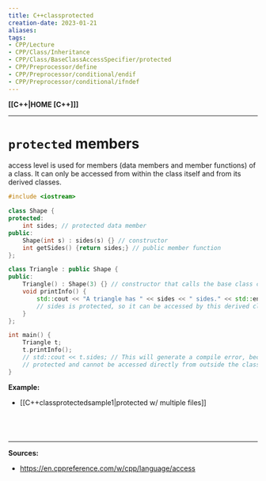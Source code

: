 ```yaml
---
title: C++classprotected
creation-date: 2023-01-21
aliases:
tags:
- CPP/Lecture
- CPP/Class/Inheritance
- CPP/Class/BaseClassAccessSpecifier/protected
- CPP/Preprocessor/define
- CPP/Preprocessor/conditional/endif
- CPP/Preprocessor/conditional/ifndef
---
```

**[[C++|HOME [C++]]]**

---
# `protected` members
access level is used for members (data members and member functions) of a class. It can only be accessed from within the class itself and from its derived classes.
```cpp
#include <iostream>

class Shape {
protected:
    int sides; // protected data member
public:
    Shape(int s) : sides(s) {} // constructor
    int getSides() {return sides;} // public member function
};

class Triangle : public Shape {
public:
    Triangle() : Shape(3) {} // constructor that calls the base class constructor
    void printInfo() {
        std::cout << "A triangle has " << sides << " sides." << std::endl;
        // sides is protected, so it can be accessed by this derived class
    }
};

int main() {
    Triangle t;
    t.printInfo();
    // std::cout << t.sides; // This will generate a compile error, because sides is 
    // protected and cannot be accessed directly from outside the class or the derived class.
}
```

**Example:**
- [[C++classprotectedsample1|protected w/ multiple files]]

<br>

# 
---
**Sources:**
- https://en.cppreference.com/w/cpp/language/access